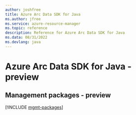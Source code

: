 ```yaml
---
author: joshfree
title: Azure Arc Data SDK for Java
ms.author: jfree
ms.service: azure-resource-manager
ms.topic: reference
description: Reference for Azure Arc Data SDK for Java
ms.data: 08/31/2022
ms.devlang: java
---
```

# Azure Arc Data SDK for Java - preview

## Management packages - preview
[!INCLUDE [mgmt-packages](arc-data-mgmt-index.md)]